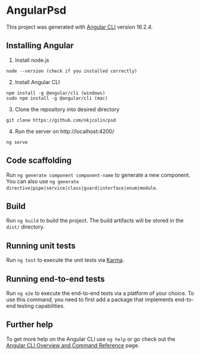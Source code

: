 # AngularPsd

This project was generated with [Angular CLI](https://github.com/angular/angular-cli) version 16.2.4.

## Installing Angular
1. Install node.js
```
node --version (check if you installed correctly)
```
2. Install Angular CLI
```
npm install -g @angular/cli (windows)
sudo npm install -g @angular/cli (mac)
```
3. Clone the repository into desired directory
```
git clone https://github.com/nkjcolin/psd
```
4. Run the server on http://localhost:4200/
```
ng serve
```

## Code scaffolding

Run `ng generate component component-name` to generate a new component. You can also use `ng generate directive|pipe|service|class|guard|interface|enum|module`.

## Build

Run `ng build` to build the project. The build artifacts will be stored in the `dist/` directory.

## Running unit tests

Run `ng test` to execute the unit tests via [Karma](https://karma-runner.github.io).

## Running end-to-end tests

Run `ng e2e` to execute the end-to-end tests via a platform of your choice. To use this command, you need to first add a package that implements end-to-end testing capabilities.

## Further help

To get more help on the Angular CLI use `ng help` or go check out the [Angular CLI Overview and Command Reference](https://angular.io/cli) page.
